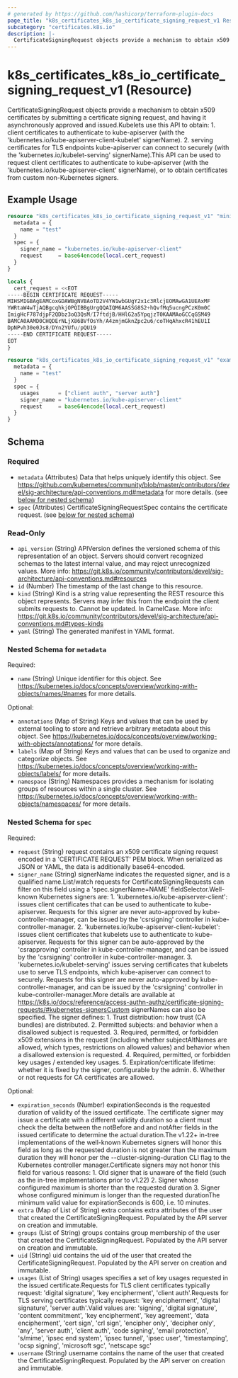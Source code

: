```yaml
---
# generated by https://github.com/hashicorp/terraform-plugin-docs
page_title: "k8s_certificates_k8s_io_certificate_signing_request_v1 Resource - terraform-provider-k8s"
subcategory: "certificates.k8s.io"
description: |-
  CertificateSigningRequest objects provide a mechanism to obtain x509 certificates by submitting a certificate signing request, and having it asynchronously approved and issued.Kubelets use this API to obtain: 1. client certificates to authenticate to kube-apiserver (with the 'kubernetes.io/kube-apiserver-client-kubelet' signerName). 2. serving certificates for TLS endpoints kube-apiserver can connect to securely (with the 'kubernetes.io/kubelet-serving' signerName).This API can be used to request client certificates to authenticate to kube-apiserver (with the 'kubernetes.io/kube-apiserver-client' signerName), or to obtain certificates from custom non-Kubernetes signers.
---
```


# k8s_certificates_k8s_io_certificate_signing_request_v1 (Resource)

CertificateSigningRequest objects provide a mechanism to obtain x509 certificates by submitting a certificate signing request, and having it asynchronously approved and issued.Kubelets use this API to obtain: 1. client certificates to authenticate to kube-apiserver (with the 'kubernetes.io/kube-apiserver-client-kubelet' signerName). 2. serving certificates for TLS endpoints kube-apiserver can connect to securely (with the 'kubernetes.io/kubelet-serving' signerName).This API can be used to request client certificates to authenticate to kube-apiserver (with the 'kubernetes.io/kube-apiserver-client' signerName), or to obtain certificates from custom non-Kubernetes signers.

## Example Usage

```terraform
resource "k8s_certificates_k8s_io_certificate_signing_request_v1" "minimal" {
  metadata = {
    name = "test"
  }
  spec = {
    signer_name = "kubernetes.io/kube-apiserver-client"
    request     = base64encode(local.cert_request)
  }
}

locals {
  cert_request = <<EOT
-----BEGIN CERTIFICATE REQUEST-----
MIHSMIGBAgEAMCoxGDAWBgNVBAoTD2V4YW1wbGUgY2x1c3RlcjEOMAwGA1UEAxMF
YWRtaW4wTjAQBgcqhkjOPQIBBgUrgQQAIQM6AASSG8S2+hQvfMq5ucngPCzK0m0C
ImigHcF787djpF2QDbz3oQ3QsM/I7ftdjB/HHlG2a5YpqjzT0KAAMAoGCCqGSM49
BAMCA0AAMD0CHQDErNLjX86BVfOsYh/A4zmjmGknZpc2u6/coTHqAhxcR41hEU1I
DpNPvh30e0Js8/DYn2YUfu/pQU19
-----END CERTIFICATE REQUEST-----
EOT
}

resource "k8s_certificates_k8s_io_certificate_signing_request_v1" "example" {
  metadata = {
    name = "test"
  }
  spec = {
    usages      = ["client auth", "server auth"]
    signer_name = "kubernetes.io/kube-apiserver-client"
    request     = base64encode(local.cert_request)
  }
}
```

<!-- schema generated by tfplugindocs -->
## Schema

### Required

- `metadata` (Attributes) Data that helps uniquely identify this object. See https://github.com/kubernetes/community/blob/master/contributors/devel/sig-architecture/api-conventions.md#metadata for more details. (see [below for nested schema](#nestedatt--metadata))
- `spec` (Attributes) CertificateSigningRequestSpec contains the certificate request. (see [below for nested schema](#nestedatt--spec))

### Read-Only

- `api_version` (String) APIVersion defines the versioned schema of this representation of an object. Servers should convert recognized schemas to the latest internal value, and may reject unrecognized values. More info: https://git.k8s.io/community/contributors/devel/sig-architecture/api-conventions.md#resources
- `id` (Number) The timestamp of the last change to this resource.
- `kind` (String) Kind is a string value representing the REST resource this object represents. Servers may infer this from the endpoint the client submits requests to. Cannot be updated. In CamelCase. More info: https://git.k8s.io/community/contributors/devel/sig-architecture/api-conventions.md#types-kinds
- `yaml` (String) The generated manifest in YAML format.

<a id="nestedatt--metadata"></a>
### Nested Schema for `metadata`

Required:

- `name` (String) Unique identifier for this object. See https://kubernetes.io/docs/concepts/overview/working-with-objects/names/#names for more details.

Optional:

- `annotations` (Map of String) Keys and values that can be used by external tooling to store and retrieve arbitrary metadata about this object. See https://kubernetes.io/docs/concepts/overview/working-with-objects/annotations/ for more details.
- `labels` (Map of String) Keys and values that can be used to organize and categorize objects. See https://kubernetes.io/docs/concepts/overview/working-with-objects/labels/ for more details.
- `namespace` (String) Namespaces provides a mechanism for isolating groups of resources within a single cluster. See https://kubernetes.io/docs/concepts/overview/working-with-objects/namespaces/ for more details.


<a id="nestedatt--spec"></a>
### Nested Schema for `spec`

Required:

- `request` (String) request contains an x509 certificate signing request encoded in a 'CERTIFICATE REQUEST' PEM block. When serialized as JSON or YAML, the data is additionally base64-encoded.
- `signer_name` (String) signerName indicates the requested signer, and is a qualified name.List/watch requests for CertificateSigningRequests can filter on this field using a 'spec.signerName=NAME' fieldSelector.Well-known Kubernetes signers are: 1. 'kubernetes.io/kube-apiserver-client': issues client certificates that can be used to authenticate to kube-apiserver.  Requests for this signer are never auto-approved by kube-controller-manager, can be issued by the 'csrsigning' controller in kube-controller-manager. 2. 'kubernetes.io/kube-apiserver-client-kubelet': issues client certificates that kubelets use to authenticate to kube-apiserver.  Requests for this signer can be auto-approved by the 'csrapproving' controller in kube-controller-manager, and can be issued by the 'csrsigning' controller in kube-controller-manager. 3. 'kubernetes.io/kubelet-serving' issues serving certificates that kubelets use to serve TLS endpoints, which kube-apiserver can connect to securely.  Requests for this signer are never auto-approved by kube-controller-manager, and can be issued by the 'csrsigning' controller in kube-controller-manager.More details are available at https://k8s.io/docs/reference/access-authn-authz/certificate-signing-requests/#kubernetes-signersCustom signerNames can also be specified. The signer defines: 1. Trust distribution: how trust (CA bundles) are distributed. 2. Permitted subjects: and behavior when a disallowed subject is requested. 3. Required, permitted, or forbidden x509 extensions in the request (including whether subjectAltNames are allowed, which types, restrictions on allowed values) and behavior when a disallowed extension is requested. 4. Required, permitted, or forbidden key usages / extended key usages. 5. Expiration/certificate lifetime: whether it is fixed by the signer, configurable by the admin. 6. Whether or not requests for CA certificates are allowed.

Optional:

- `expiration_seconds` (Number) expirationSeconds is the requested duration of validity of the issued certificate. The certificate signer may issue a certificate with a different validity duration so a client must check the delta between the notBefore and and notAfter fields in the issued certificate to determine the actual duration.The v1.22+ in-tree implementations of the well-known Kubernetes signers will honor this field as long as the requested duration is not greater than the maximum duration they will honor per the --cluster-signing-duration CLI flag to the Kubernetes controller manager.Certificate signers may not honor this field for various reasons:  1. Old signer that is unaware of the field (such as the in-tree     implementations prior to v1.22)  2. Signer whose configured maximum is shorter than the requested duration  3. Signer whose configured minimum is longer than the requested durationThe minimum valid value for expirationSeconds is 600, i.e. 10 minutes.
- `extra` (Map of List of String) extra contains extra attributes of the user that created the CertificateSigningRequest. Populated by the API server on creation and immutable.
- `groups` (List of String) groups contains group membership of the user that created the CertificateSigningRequest. Populated by the API server on creation and immutable.
- `uid` (String) uid contains the uid of the user that created the CertificateSigningRequest. Populated by the API server on creation and immutable.
- `usages` (List of String) usages specifies a set of key usages requested in the issued certificate.Requests for TLS client certificates typically request: 'digital signature', 'key encipherment', 'client auth'.Requests for TLS serving certificates typically request: 'key encipherment', 'digital signature', 'server auth'.Valid values are: 'signing', 'digital signature', 'content commitment', 'key encipherment', 'key agreement', 'data encipherment', 'cert sign', 'crl sign', 'encipher only', 'decipher only', 'any', 'server auth', 'client auth', 'code signing', 'email protection', 's/mime', 'ipsec end system', 'ipsec tunnel', 'ipsec user', 'timestamping', 'ocsp signing', 'microsoft sgc', 'netscape sgc'
- `username` (String) username contains the name of the user that created the CertificateSigningRequest. Populated by the API server on creation and immutable.


